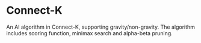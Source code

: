# Connect-K
An AI algorithm in Connect-K, supporting gravity/non-gravity. The algorithm includes scoring function, minimax search and alpha-beta pruning.
